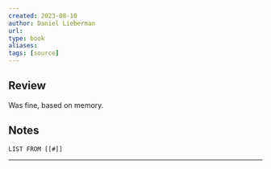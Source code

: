 ```yaml
---
created: 2023-08-10
author: Daniel Lieberman
url: 
type: book
aliases: 
tags: [source]
---
```

## Review
Was fine, based on memory.

## Notes
```dataview
LIST FROM [[#]]
```

---